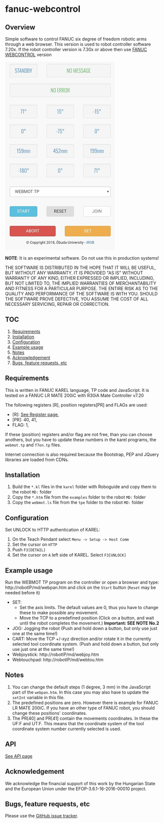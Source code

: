 # fanuc-webcontrol

## Overview
Simple software to control FANUC six degree of freedom robotic arms through a web browser.
This version is used to robot controller software 7.20x.
If the robot controller version is 7.30x or above then use [FANUC WEBCONTROL](https://github.com/ABC-iRobotics/fanuc-webcontrol) version

![Image of fanuc-webcontrol](preview.jpg)

**NOTE**: It is an experimental software. Do not use this in production systems!

THE SOFTWARE IS DISTRIBUTED IN THE HOPE THAT IT WILL BE USEFUL, BUT WITHOUT ANY WARRANTY. IT IS PROVIDED "AS IS" WITHOUT WARRANTY OF ANY KIND, EITHER EXPRESSED OR IMPLIED, INCLUDING, BUT NOT LIMITED TO, THE IMPLIED WARRANTIES OF MERCHANTABILITY AND FITNESS FOR A PARTICULAR PURPOSE. THE ENTIRE RISK AS TO THE QUALITY AND PERFORMANCE OF THE SOFTWARE IS WITH YOU. SHOULD THE SOFTWARE PROVE DEFECTIVE, YOU ASSUME THE COST OF ALL NECESSARY SERVICING, REPAIR OR CORRECTION.

## TOC
1. [Requirements](#requirements)
2. [Installation](#installation)
3. [Configuration](#configuration)
4. [Example usage](#example-usage)
5. [Notes](#notes)
6. [Acknowledgement](#acknowledgement)
7. [Bugs, feature requests, etc](#bugs-feature-requests-etc)

## Requirements
This is written in FANUC KAREL language, TP code and JavaScript. It is tested on a FANUC LR MATE 200iC with R30iA Mate Controller v7.20

The following registers [R], position registers[PR] and FLAGs are used:
- [R]: [See Register page](register.md),
- [PR]: 40, 41,
- FLAG: 1,

If these (position) registers and/or flag are not free, than you can choose anothers, but you have to update these numbers in the karel programs, the `webmot.tp` and `f7on.tp` files.

Internet connection is also required because the Bootstrap, PEP and JQuery libraries are loaded from CDNs.

## Installation

1. Build the `*.kl` files in the `karel` folder with Roboguide and copy them to the robot `MD:` folder
2. Copy the `*.htm` file from the `examples` folder to the robot `MD:` folder
3. Copy the `webmot.ls` file from the `tpe` folder to the robot `MD:` folder

## Configuration
Set UNLOCK to HTTP authentication of KAREL: 
1. On the Teach Pendant select `Menu -> Setup -> Host Comm`
2. Set the cursor on `HTTP`
3. Push `F3[DETAIL]`
4. Set the cursor on `A` left side of KAREL. Select `F3[UNLOCK]`

## Example usage

Run the WEBMOT TP program on the controller or open a browser and type: http://robotIP/md/webpan.htm and click on the `Start` button (`Reset` may be needed before it)
- SET: 
  * Set the axis limits. The default values are 0, thus you have to change these to make possible any movement.
  * Move the TCP to a predefined position (Click on a button, and wait until the robot completes the movement.) **Important: SEE NOTE No.2**
- JOG: Jogging the robot (Push and hold down a button, but only use just one at the same time!)
- CART: Move the TCP +/-xyz direction and/or rotate it in the currently selected tool coordinate system. (Push and hold down a button, but only use just one at the same time!)
- Webjoystick: http://robotIP/md/webjoy.htm
- Webtouchpad: http://robotIP/md/webtou.htm

## Notes
1. You can change the default steps (1 degree, 3 mm) in the JavaScript part of the `webpan.htm`. In this case you may also have to update the `setInt` variable in this file.
2. The predefined positions are zero. However there is example for FANUC LR MATE 200iC. If you have an other type of FANUC robot, you should change these positions' coordinates.
3. The PR[40] and PR[41] contain the movements coordinates. In these the UF:F and UT:F. This means that the coordinate system of the tool coordinate system number currently selected is used.

## API
  [See API page](API.md)

## Acknowledgement
We acknowledge the financial support of this work by the Hungarian State and the European Union under the  EFOP-3.6.1-16-2016-00010 project.

## Bugs, feature requests, etc
Please use the [GitHub issue tracker][].

[GitHub issue tracker]: https://github.com/ABC-iRobotics/fanuc-webcontrol-legacy/issues